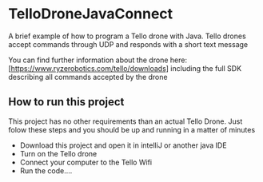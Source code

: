 # TelloDroneJavaConnect

A brief example of how to program a Tello drone with Java.
Tello drones accept commands through UDP and responds with a short text message

You can find further information about the drone here: [https://www.ryzerobotics.com/tello/downloads] including the full SDK describing all commands accepted by the drone

## How to run this project
This project has no other requirements than an actual Tello Drone. Just folow these steps and you should be up and running in a matter of minutes
* Download this project and open it in intelliJ or another java IDE
* Turn on the Tello drone
* Connect your computer to the Tello Wifi
* Run the code.... 

